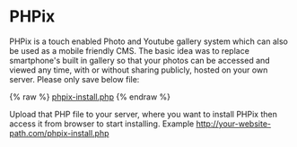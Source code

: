 # PHPix
PHPix is a touch enabled Photo and Youtube gallery system which can also be used as a mobile friendly CMS. The basic idea was to replace smartphone's built in gallery so that your photos can be accessed and viewed any time, with or without sharing publicly, hosted on your own server. Please only save below file:

{% raw %}
<a href="https://raw.githubusercontent.com/phploaded/PHPix/master/phpix-install.php" download>phpix-install.php</a>
{% endraw %}

Upload that PHP file to your server, where you want to install PHPix then access it from browser to start installing. Example http://your-website-path.com/phpix-install.php
